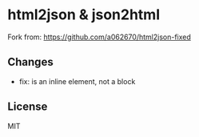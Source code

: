 # html2json & json2html

Fork from: https://github.com/a062670/html2json-fixed

## Changes

- fix: <a> is an inline element, not a block

## License

MIT
